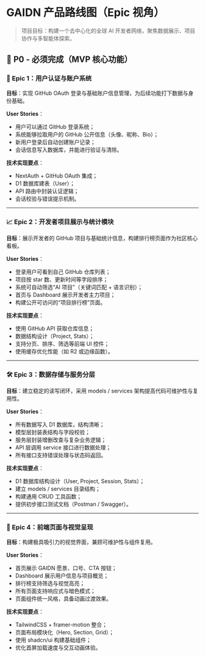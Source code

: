 # GAIDN 产品路线图（Epic 视角）

> 项目目标：构建一个去中心化的全球 AI 开发者网络，聚焦数据展示、项目协作与多智能体探索。

## 🥇 P0 - 必须完成（MVP 核心功能）

### 🔐 Epic 1：用户认证与账户系统
**目标**：实现 GitHub OAuth 登录与基础账户信息管理，为后续功能打下数据与身份基础。

**User Stories**：
- 用户可以通过 GitHub 登录系统；
- 系统能够拉取用户的 GitHub 公开信息（头像、昵称、Bio）；
- 新用户登录后自动创建账户记录；
- 会话信息写入数据库，并能进行验证与清除。

**技术实现要点**：
- NextAuth + GitHub OAuth 集成；
- D1 数据库建表（User）；
- API 路由中封装认证逻辑；
- 会话校验与错误提示机制。

---

### 📈 Epic 2：开发者项目展示与统计模块
**目标**：展示开发者的 GitHub 项目与基础统计信息，构建排行榜页面作为社区核心看板。

**User Stories**：
- 登录用户可看到自己 GitHub 仓库列表；
- 项目按 star 数、更新时间等字段排序；
- 系统可自动筛选“AI 项目”（关键词匹配 + 语言识别）；
- 首页与 Dashboard 展示开发者主力项目；
- 构建公开可访问的“项目排行榜”页面。

**技术实现要点**：
- 使用 GitHub API 获取仓库信息；
- 数据结构设计（Project, Stats）；
- 支持分页、排序、筛选等前端 UI 控件；
- 使用缓存优化性能（如 R2 或边缘函数）。

---

### 🛠 Epic 3：数据存储与服务分层
**目标**：建立稳定的读写闭环，采用 models / services 架构提高代码可维护性与复用性。

**User Stories**：
- 所有数据写入 D1 数据库，结构清晰；
- 模型层封装表结构与字段校验；
- 服务层封装增删改查与复杂业务逻辑；
- API 层调用 service 接口进行数据处理；
- 所有接口支持错误处理与状态码返回。

**技术实现要点**：
- D1 数据库结构设计（User, Project, Session, Stats）；
- 建立 models / services 目录结构；
- 构建通用 CRUD 工具函数；
- 提供初步接口测试文档（Postman / Swagger）。

---

### 🎨 Epic 4：前端页面与视觉呈现
**目标**：构建极具吸引力的视觉界面，兼顾可维护性与组件复用。

**User Stories**：
- 首页展示 GAIDN 愿景、口号、CTA 按钮；
- Dashboard 展示用户信息与项目概览；
- 排行榜支持筛选与视觉高亮；
- 所有页面支持响应式与暗色模式；
- 页面组件统一风格，具备动画过渡效果。

**技术实现要点**：
- TailwindCSS + framer-motion 整合；
- 页面布局模块化（Hero, Section, Grid）；
- 使用 shadcn/ui 构建基础组件；
- 优化首屏加载速度与交互动画体验。